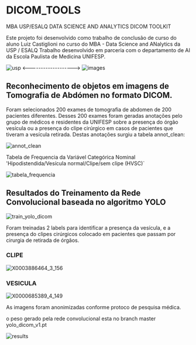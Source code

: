 # DICOM_TOOLS

MBA USP/ESALQ DATA SCIENCE AND ANALYTICS
DICOM TOOLKIT 

Este projeto foi desenvolvido como trabalho de conclusão de curso do aluno Luiz Castiglioni no curso do MBA - Data Science and ANalytics da USP / ESALQ
Trabalho desenvolvido em parceria com o departamento de AI da Escola Paulista de Medicina UNIFESP.

 ![usp](https://user-images.githubusercontent.com/87153755/192903945-c3f79221-d2be-41f2-98e7-b0161a85eb53.jpeg)    <------------------->   ![images](https://user-images.githubusercontent.com/87153755/192904060-adcf37ac-0d8f-4ec6-ab66-71482526845d.jpeg)


## Reconhecimento de objetos em imagens de Tomografia de Abdómen no formato DICOM. 

Foram selecionados 200 exames de tomografia de abdomen de 200 pacientes diferentes. 
Desses 200 exames foram geradas anotações pelo grupo de médicos e residentes da UNIFESP sobre a presença do órgão vesícula ou a presença do clipe cirúrgico em casos de pacientes que tiveram a vesícula retirada. Destas anotações surgiu a tabela annot_clean:


![annot_clean](https://user-images.githubusercontent.com/87153755/192905097-98bce90d-f05f-41a9-bc1a-665562182f4c.png)

Tabela de Frequencia da Variável Categórica Nominal 'Hipodistendida/Vesícula normal/Clipe/sem clipe (HVSC)`

![tabela_frequencia](https://user-images.githubusercontent.com/87153755/192905780-bb9d48d3-5f41-4d0c-af1a-0d0375bfffaf.png)

## Resultados do Treinamento da Rede Convolucional baseada no algoritmo YOLO

![train_yolo_dicom](https://user-images.githubusercontent.com/87153755/192905949-452ef140-4991-4908-9ec4-d59095065f2b.png)

        
Foram treinadas 2 labels para identificar a presença da vesícula, e a presença do clipes cirúrgicos colocado em pacientes que passam por cirurgia de retirada de órgãos.



### CLIPE ###

 ![X0003886464_3_156](https://user-images.githubusercontent.com/87153755/192902529-de44497c-8cb0-4957-bece-b102fa433e67.png) 
 
### VESICULA ###
 
 ![X0000685389_4_149](https://user-images.githubusercontent.com/87153755/192903052-797254df-19a7-4ec4-86ae-8c59eb7469e2.png)



As imagens foram anonimizadas conforme protoco de pesquisa médica.

o peso gerado pela rede convolucional esta no branch master yolo_dicom_v1.pt

![results](https://user-images.githubusercontent.com/87153755/192903322-95b4a409-7217-453f-b94d-18a3191bc990.png)
